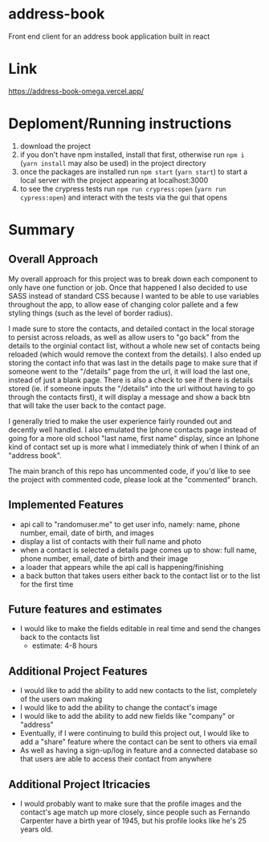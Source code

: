 # address-book
Front end client for an address book application built in react

# Link
https://address-book-omega.vercel.app/

# Deploment/Running instructions
1. download the project
2. if you don't have npm installed, install that first, otherwise run ```npm i``` (```yarn install``` may also be used) in the project directory
3. once the packages are installed run ```npm start``` (```yarn start```) to start a local server with the project appearing at localhost:3000
4. to see the crypress tests run ```npm run crypress:open``` (```yarn run cypress:open```) and interact with the tests via the gui that opens


# Summary
## Overall Approach

My overall approach for this project was to break down each component to only have one function or job. Once that happened I also decided to use SASS instead of standard CSS because I wanted to be able to use variables throughout the app, to allow ease of changing color pallete and a few styling things (such as the level of border radius).

I made sure to store the contacts, and detailed contact in the local storage to persist across reloads, as well as allow users to "go back" from the details to the orginial contact list, without a whole new set of contacts being reloaded (which would remove the context from the details). I also ended up storing the contact info that was last in the details page to make sure that if someone went to the "/details" page from the url, it will load the last one, instead of just a blank page. There is also a check to see if there is details stored (ie. if someone inputs the "/details" into the url without having to go through the contacts first), it will display a message and show a back btn that will take the user back to the contact page.

I generally tried to make the user experience fairly rounded out and decently well handled. I also emulated the Iphone contacts page instead of going for a more old school "last name, first name" display, since an Iphone kind of contact set up is more what I immediately think of when I think of an "address book".

The main branch of this repo has uncommented code, if you'd like to see the project with commented code, please look at the "commented" branch.

## Implemented Features
- api call to "randomuser.me" to get user info, namely: name, phone number, email, date of birth, and images
- display a list of contacts with their full name and photo
- when a contact is selected a details page comes up to show: full name, phone number, email, date of birth and their image
- a loader that appears while the api call is happening/finishing
- a back button that takes users either back to the contact list or to the list for the first time

## Future features and estimates
- I would like to make the fields editable in real time and send the changes back to the contacts list
  - estimate: 4-8 hours

## Additional Project Features
- I would like to add the ability to add new contacts to the list, completely of the users own making
- I would like to add the ability to change the contact's image
- I would like to add the ability to add new fields like "company" or "address"
- Eventually, if I were continuing to build this project out, I would like to add a "share" feature where the contact can be sent to others via email
- As well as having a sign-up/log in feature and a connected database so that users are able to access their contact from anywhere

## Additional Project Itricacies
- I would probably want to make sure that the profile images and the contact's age match up more closely, since people such as Fernando Carpenter have a birth year of 1945, but his profile looks like he's 25 years old.
